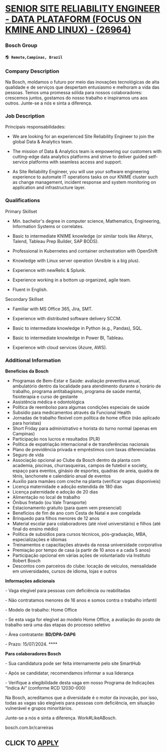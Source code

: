 # [SENIOR SITE RELIABILITY ENGINEER - DATA PLATAFORM (FOCUS ON KMINE AND LINUX) - (26964)](https://www.remotewlb.com/apply/senior-site-reliability-engineer-data-plataform-focus-on-kmine-and-linux-26964)  
### Bosch Group  
#### `🌎 Remote,Campinas, Brazil`  

### **Company Description**

Na Bosch, moldamos o futuro por meio das inovações tecnológicas de alta qualidade e de serviços que despertam entusiasmo e melhoram a vida das pessoas. Temos uma promessa sólida para nossos colaboradores: crescemos juntos, gostamos do nosso trabalho e inspiramos uns aos outros. Junte-se a nós e sinta a diferença.

###  **Job Description**

Principais responsabilidades:

  * We are looking for an experienced Site Reliability Engineer to join the global Data & Analytics team. 

  * The mission of Data & Analytics team is empowering our customers with cutting-edge data analytics platforms and strive to deliver guided self-service platforms with seamless access and support. 

  * As Site Reliability Engineer, you will use your software engineering experience to automate IT operations tasks on our KNIME cluster such as change management, incident response and system monitoring on application and infrastructure layer. 

### **Qualifications**

Primary Skillset

  * Min. bachelor's degree in computer science, Mathematics, Engineering, Information Systems or correlates. 

  * Basic to intermediate KNIME knowledge (or similar tools like Alteryx, Talend, Tableau Prep Builder, SAP BODS). 

  * Professional in Kubernetes and container orchestration with OpenShift 

  * Knowledge with Linux server operation (Ansible is a big plus). 

  * Experience with newRelic & Splunk. 

  * Experience working in a bottom up organized, agile team. 

  * Fluent in English. 

Secondary Skillset

  * Familiar with MS Office 365, Jira, SMT. 

  * Experience with distributed software delivery SCCM. 

  * Basic to intermediate knowledge in Python (e.g., Pandas), SQL. 

  * Basic to intermediate knowledge in Power BI, Tableau. 

  * Experience with cloud services (Azure, AWS). 

### **Additional Information**

 **Benefícios da Bosch**

  * Programas de Bem-Estar e Saúde: avaliação preventiva anual, ambulatório dentro da localidade para atendimento durante o horário de trabalho, programa antitabagismo, programa de saúde mental, fisioterapia e curso de gestante​
  * Assistência médica e odontológica​
  * Política de reembolso para algumas condições especiais de saúde​
  * Subsídio para medicamentos através da Funcional Health​
  * Jornadas de trabalho flexível com política de home office (não aplicado para horistas)​
  * Short Friday para administrativo e horista do turno normal (apenas em Campinas)​
  * Participação nos lucros e resultados (PLR) ​
  * Política de expatriação internacional e de transferências nacionais ​
  * Plano de previdência privada e empréstimos com taxas diferenciadas​
  * Seguro de vida ​
  * Associação opcional ao Clube da Bosch dentro da planta com academia, piscinas, churrasqueiras, campos de futebol e society, espaço para eventos, ginásio de esportes, quadras de areia, quadra de tênis, lanchonete e calendário anual de eventos​
  * Auxílio para mamães com creche na planta (verificar vagas disponíveis)​
  * Licença maternidade e adoção estendida de 180 dias ​
  * Licença paternidade e adoção de 20 dias ​
  * Alimentação no local de trabalho​
  * Ônibus fretado (ou Vale Transporte)​
  * Estacionamento gratuito (para quem vem presencial) ​
  * Benefícios de fim de ano com Cesta de Natal e ave congelada​
  * Brinquedo para filhos menores de 12 anos​
  * Material escolar para colaboradores (até nível universitário) e filhos (até final do ensino médio)​
  * Política de subsídios para cursos técnicos, pós-graduação, MBA, especializações e idiomas​
  * Treinamentos e capacitações através da nossa universidade corporativa​
  * Premiação por tempo de casa (a partir de 10 anos e a cada 5 anos) ​
  * Participação opcional em várias ações de voluntariado via Instituto Robert Bosch ​
  * Descontos com parceiros do clube: locação de veículos, mensalidade em universidades, cursos de idioma, lojas e outros

 **Informações adicionais** ​

\- Vaga elegível para pessoas com deficiência ou reabilitadas​

\- Não contratamos menores de 16 anos e somos contra o trabalho infantil​

\- Modelo de trabalho: Home Office

\- Se esta vaga for elegível ao modelo Home Office, a avaliação do posto de trabalho será uma das etapas do processo seletivo​

\- Área contratante: **BD/DPA-DAP6** ​

\- Prazo: 15/07/2024. **** ​

 **Para colaboradores Bosch** ​

\- Sua candidatura pode ser feita internamente pelo site SmartHub​

\- Após se candidatar, recomendamos informar a sua liderança​

\- Verifique a elegibilidade desta vaga em nosso Programa de Indicações “Indica Ai” (conforme RCD 12030-000)​  

​Na Bosch, acreditamos que a diversidade é o motor da inovação, por isso, todas as vagas são elegíveis para pessoas com deficiência, em situação vulnerável e grupos minoritários.​

Junte-se a nós e sinta a diferença. Work#LikeABosch. ​

bosch.com.br/carreiras

  
## CLICK TO [APPLY](https://www.remotewlb.com/apply/senior-site-reliability-engineer-data-plataform-focus-on-kmine-and-linux-26964)

